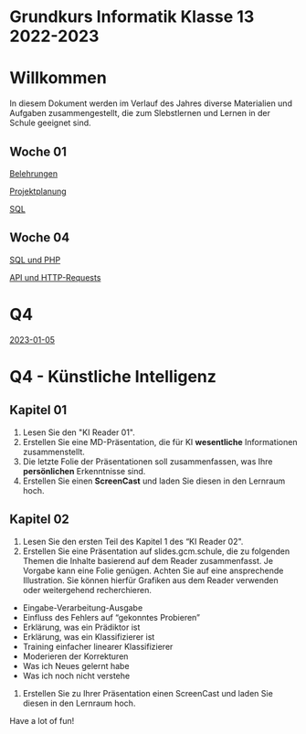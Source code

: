 Grundkurs Informatik Klasse 13 2022-2023
========================================

# Willkommen

In diesem Dokument werden im Verlauf des Jahres diverse Materialien und Aufgaben zusammengestellt, die zum Slebstlernen und Lernen in der Schule geeignet sind.

## Woche 01

[Belehrungen](../Regeln_Computerraum_2019-08-03.pdf)

[Projektplanung](01_Projektplanung.md)

[SQL](01_SQL.md)

## Woche 04

[SQL und PHP](./02_SQL_und_PHP.md)

[API und HTTP-Requests](./03_API_Requests.md)

# Q4

[2023-01-05](./04_inventix_last_steps.slides.md)

# Q4 - Künstliche Intelligenz

## Kapitel 01

1. Lesen Sie den "KI Reader 01".
1. Erstellen Sie eine MD-Präsentation, die für KI **wesentliche** Informationen zusammenstellt.
1. Die letzte Folie der Präsentationen soll zusammenfassen, was Ihre **persönlichen** Erkenntnisse sind.
2. Erstellen Sie einen **ScreenCast** und laden Sie diesen in den Lernraum hoch.

## Kapitel 02

1. Lesen Sie den ersten Teil des Kapitel 1 des “KI Reader 02".
1. Erstellen Sie eine Präsentation auf slides.gcm.schule, die zu folgenden Themen die Inhalte basierend auf dem Reader zusammenfasst. Je Vorgabe kann eine Folie genügen. Achten Sie auf eine ansprechende Illustration. Sie können hierfür Grafiken aus dem Reader verwenden oder weitergehend recherchieren.
  - Eingabe-Verarbeitung-Ausgabe
  - Einfluss des Fehlers auf “gekonntes Probieren”
  - Erklärung, was ein Prädiktor ist
  - Erklärung, was ein Klassifizierer ist
  - Training einfacher linearer Klassifizierer
  - Moderieren der Korrekturen
  - Was ich Neues gelernt habe
  - Was ich noch nicht verstehe
1. Erstellen Sie zu Ihrer Präsentation einen ScreenCast und laden Sie diesen in den Lernraum hoch.

Have a lot of fun!